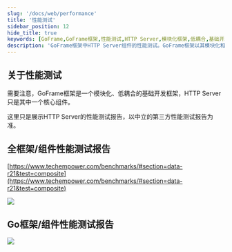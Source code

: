 ```yaml
---
slug: '/docs/web/performance'
title: '性能测试'
sidebar_position: 12
hide_title: true
keywords: [GoFrame,GoFrame框架,性能测试,HTTP Server,模块化框架,低耦合,基础开发框架,性能报告,第三方测试,Go框架]
description: 'GoFrame框架中HTTP Server组件的性能测试。GoFrame框架以其模块化和低耦合的设计理念，为开发者提供了强大的基础开发环境。本文通过中立的第三方性能测试报告，展示了HTTP Server的实际性能表现，帮助开发者更好地理解和评估GoFrame框架的能力及优越性。'
---
```


## 关于性能测试

需要注意，GoFrame框架是一个模块化、低耦合的基础开发框架，HTTP Server只是其中一个核心组件。

这里只是展示HTTP Server的性能测试报告，以中立的第三方性能测试报告为准。

## 全框架/组件性能测试报告

[https://www.techempower.com/benchmarks/#section=data-r21&test=composite](https://www.techempower.com/benchmarks/#section=data-r21&test=composite)

![](/markdown/fbf3b624474544cc94df0add4320026e.png)

## Go框架/组件性能测试报告

![](/markdown/e8d28499739545684c4637aedcebcae0.png)